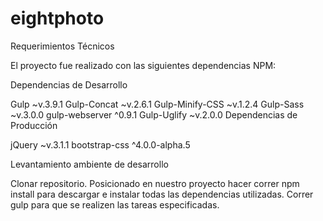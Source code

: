 # eightphoto
Requerimientos Técnicos

El proyecto fue realizado con las siguientes dependencias NPM:

Dependencias de Desarrollo

Gulp ~v.3.9.1 Gulp-Concat ~v.2.6.1 Gulp-Minify-CSS ~v.1.2.4 Gulp-Sass ~v.3.0.0 gulp-webserver ^0.9.1 Gulp-Uglify ~v.2.0.0 Dependencias de Producción

jQuery ~v.3.1.1 bootstrap-css ^4.0.0-alpha.5

Levantamiento ambiente de desarrollo

Clonar repositorio. Posicionado en nuestro proyecto hacer correr npm install para descargar e instalar todas las dependencias utilizadas. Correr gulp para que se realizen las tareas especificadas.
